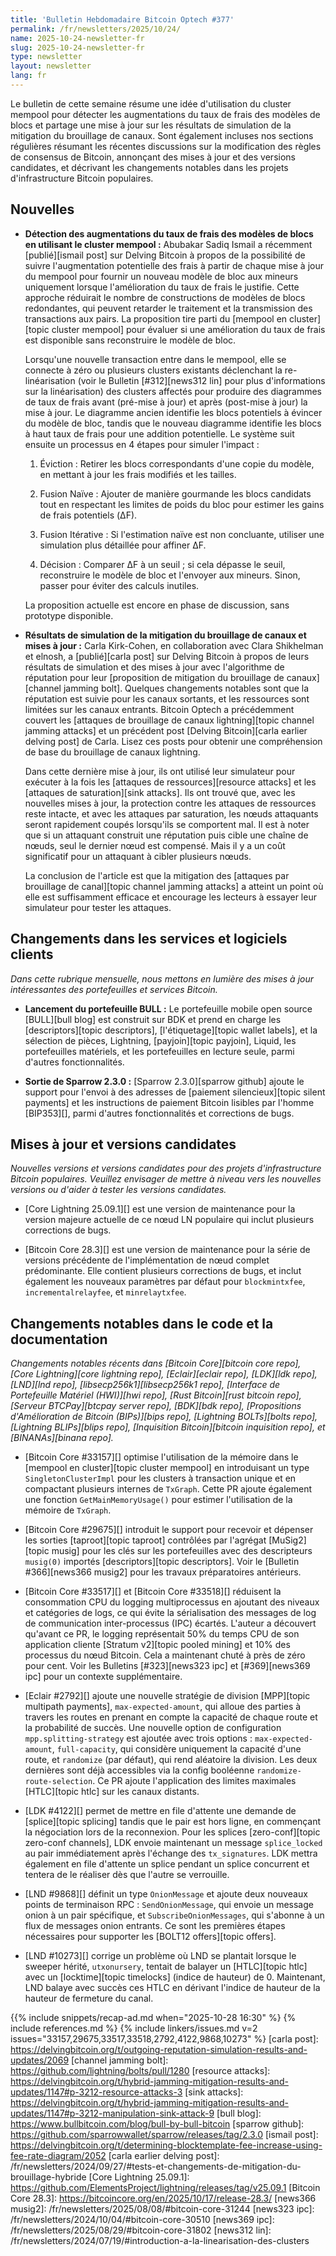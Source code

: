 ```yaml
---
title: 'Bulletin Hebdomadaire Bitcoin Optech #377'
permalink: /fr/newsletters/2025/10/24/
name: 2025-10-24-newsletter-fr
slug: 2025-10-24-newsletter-fr
type: newsletter
layout: newsletter
lang: fr
---
```

Le bulletin de cette semaine résume une idée d'utilisation du cluster mempool pour détecter les
augmentations du taux de frais des modèles de blocs et partage une mise à jour sur les résultats de
simulation de la mitigation du brouillage de canaux.
Sont également incluses nos sections régulières résumant les récentes discussions sur
la modification des règles de consensus de Bitcoin, annonçant des mises à jour et des versions candidates,
et décrivant les changements notables dans les projets d'infrastructure Bitcoin populaires.

## Nouvelles

- **Détection des augmentations du taux de frais des modèles de blocs en utilisant le cluster
	mempool :** Abubakar Sadiq Ismail a récemment [publié][ismail post] sur Delving Bitcoin à propos de
	la possibilité de suivre l'augmentation potentielle des frais à partir de chaque mise à jour du
	mempool pour fournir un nouveau modèle de bloc aux mineurs uniquement lorsque l'amélioration du taux
	de frais le justifie. Cette approche réduirait le nombre de constructions de modèles de blocs
	redondantes, qui peuvent retarder le traitement et la transmission des transactions aux pairs. La
	proposition tire parti du [mempool en cluster][topic cluster mempool] pour évaluer si une amélioration
	du taux de frais est disponible sans reconstruire le modèle de bloc.

	Lorsqu'une nouvelle transaction entre dans le mempool, elle se connecte à zéro ou plusieurs clusters
	existants déclenchant la re-linéarisation (voir le Bulletin [#312][news312 lin] pour plus
	d'informations sur la linéarisation) des clusters affectés pour produire des diagrammes de taux de
	frais avant (pré-mise à jour) et après (post-mise à jour) la mise à jour. Le diagramme ancien
	identifie les blocs potentiels à évincer du modèle de bloc, tandis que le nouveau diagramme
	identifie les blocs à haut taux de frais pour une addition potentielle. Le système suit ensuite un
	processus en 4 étapes pour simuler l'impact :

	1. Éviction : Retirer les blocs correspondants d'une copie du modèle, en mettant à jour les frais
		 modifiés et les tailles.

	2. Fusion Naïve : Ajouter de manière gourmande les blocs candidats tout en respectant les limites de
	   poids du bloc pour estimer les gains de frais potentiels (ΔF).

	3. Fusion Itérative : Si l'estimation naïve est non concluante, utiliser une simulation plus
	   détaillée pour affiner ΔF.

	4. Décision : Comparer ΔF à un seuil ; si cela dépasse le seuil, reconstruire le modèle de bloc et
	   l'envoyer aux mineurs. Sinon, passer pour éviter des calculs inutiles.

	La proposition actuelle est encore en phase de discussion, sans prototype disponible.

- **Résultats de simulation de la mitigation du brouillage de canaux et mises à jour :** Carla
	Kirk-Cohen, en collaboration avec Clara Shikhelman et elnosh, a [publié][carla post] sur Delving
	Bitcoin à propos de leurs résultats de simulation et des mises à jour avec l'algorithme de
	réputation pour leur [proposition de mitigation du brouillage de canaux][channel jamming bolt].
	Quelques changements notables sont que la réputation est suivie pour les canaux sortants, et les
	ressources sont limitées sur les canaux entrants. Bitcoin Optech a précédemment couvert les
	[attaques de brouillage de canaux lightning][topic channel jamming attacks] et un précédent post
	[Delving Bitcoin][carla earlier delving post] de Carla. Lisez ces posts pour obtenir une
	compréhension de base du brouillage de canaux lightning.

	Dans cette dernière mise à jour, ils ont utilisé leur simulateur pour exécuter à la fois les
	[attaques de ressources][resource attacks] et les [attaques de saturation][sink attacks]. Ils ont trouvé
	que, avec les nouvelles mises à jour, la protection contre les attaques de ressources reste intacte,
	et avec les attaques par saturation, les nœuds attaquants seront rapidement coupés lorsqu'ils se
	comportent mal. Il est à noter que si un attaquant construit une réputation puis cible une chaîne de
	nœuds, seul le dernier nœud est compensé. Mais il y a un coût significatif pour un attaquant à
	cibler plusieurs nœuds.

	La conclusion de l'article est que la mitigation des [attaques par brouillage de canal][topic
	channel jamming attacks] a atteint un point où elle est suffisamment efficace et encourage les
	lecteurs à essayer leur simulateur pour tester les attaques.

## Changements dans les services et logiciels clients

*Dans cette rubrique mensuelle, nous mettons en lumière des mises à jour intéressantes des
portefeuilles et services Bitcoin.*

- **Lancement du portefeuille BULL :**
	Le portefeuille mobile open source [BULL][bull blog] est construit sur BDK et prend en charge les
	[descriptors][topic descriptors], [l'étiquetage][topic wallet labels], et la sélection de pièces,
	Lightning, [payjoin][topic payjoin], Liquid, les portefeuilles matériels, et les portefeuilles en
	lecture seule, parmi d'autres fonctionnalités.

- **Sortie de Sparrow 2.3.0 :**
	[Sparrow 2.3.0][sparrow github] ajoute le support pour l'envoi à des adresses de [paiement
	silencieux][topic silent payments] et les instructions de paiement Bitcoin lisibles par l'homme
	[BIP353][], parmi d'autres fonctionnalités et corrections de bugs.

## Mises à jour et versions candidates

_Nouvelles versions et versions candidates pour des projets d'infrastructure Bitcoin populaires.
Veuillez envisager de mettre à niveau vers les nouvelles versions ou d'aider à tester les versions candidates._

- [Core Lightning 25.09.1][] est une version de maintenance pour la version majeure actuelle de ce
	nœud LN populaire qui inclut plusieurs corrections de bugs.

- [Bitcoin Core 28.3][] est une version de maintenance pour la série de versions précédente de
	l'implémentation de nœud complet prédominante. Elle contient plusieurs corrections de bugs, et
	inclut également les nouveaux paramètres par défaut pour `blockmintxfee`, `incrementalrelayfee`, et
	`minrelaytxfee`.

## Changements notables dans le code et la documentation

_Changements notables récents dans [Bitcoin Core][bitcoin core repo], [Core Lightning][core
lightning repo], [Eclair][eclair repo], [LDK][ldk repo], [LND][lnd repo],
[libsecp256k1][libsecp256k1 repo], [Interface de Portefeuille Matériel (HWI)][hwi repo], [Rust
Bitcoin][rust bitcoin repo], [Serveur BTCPay][btcpay server repo], [BDK][bdk repo], [Propositions
d'Amélioration de Bitcoin (BIPs)][bips repo], [Lightning BOLTs][bolts repo], [Lightning BLIPs][blips
repo], [Inquisition Bitcoin][bitcoin inquisition repo], et [BINANAs][binana repo]._

- [Bitcoin Core #33157][] optimise l'utilisation de la mémoire dans le [mempool en cluster][topic cluster
	mempool] en introduisant un type `SingletonClusterImpl` pour les clusters à transaction unique et en
	compactant plusieurs internes de `TxGraph`. Cette PR ajoute également une fonction
	`GetMainMemoryUsage()` pour estimer l'utilisation de la mémoire de `TxGraph`.

- [Bitcoin Core #29675][] introduit le support pour recevoir et dépenser les sorties [taproot][topic
	taproot] contrôlées par l'agrégat [MuSig2][topic musig] pour les clés sur les portefeuilles avec
	des descripteurs `musig(0)` importés [descriptors][topic descriptors].
	Voir le [Bulletin #366][news366 musig2] pour les travaux préparatoires antérieurs.

- [Bitcoin Core #33517][] et [Bitcoin Core #33518][] réduisent la consommation CPU du logging
	multiprocessus en ajoutant des niveaux et catégories de logs, ce qui évite la sérialisation des
	messages de log de communication inter-processus (IPC) écartés. L'auteur a découvert qu'avant ce PR,
	le logging représentait 50% du temps CPU de son application cliente [Stratum v2][topic pooled
	mining] et 10% des processus du nœud Bitcoin. Cela a maintenant chuté à près de zéro pour cent. Voir
	les Bulletins [#323][news323 ipc] et [#369][news369 ipc] pour un contexte supplémentaire.

- [Eclair #2792][] ajoute une nouvelle stratégie de division [MPP][topic multipath payments],
	`max-expected-amount`, qui alloue des parties à travers les routes en prenant en compte la capacité
	de chaque route et la probabilité de succès. Une nouvelle option de configuration
	`mpp.splitting-strategy` est ajoutée avec trois options : `max-expected-amount`, `full-capacity`,
	qui considère uniquement la capacité d'une route, et `randomize` (par défaut), qui rend aléatoire la
	division. Les deux dernières sont déjà accessibles via la config booléenne
	`randomize-route-selection`. Ce PR ajoute l'application des limites maximales [HTLC][topic htlc] sur
	les canaux distants.

- [LDK #4122][] permet de mettre en file d'attente une demande de [splice][topic splicing] tandis
	que le pair est hors ligne, en commençant la négociation lors de la reconnexion. Pour les splices
	[zero-conf][topic zero-conf channels], LDK envoie maintenant un message `splice_locked` au pair
	immédiatement après l'échange des `tx_signatures`. LDK mettra également en file d'attente un splice
	pendant un splice concurrent et tentera de le réaliser dès que l'autre se verrouille.

- [LND #9868][] définit un type `OnionMessage` et ajoute deux nouveaux points de terminaison RPC :
	`SendOnionMessage`, qui envoie un message onion à un pair spécifique, et `SubscribeOnionMessages`,
	qui s'abonne à un flux de messages onion entrants. Ce sont les premières étapes nécessaires pour
	supporter les [BOLT12 offers][topic offers].

- [LND #10273][] corrige un problème où LND se plantait lorsque le sweeper hérité, `utxonursery`,
	tentait de balayer un [HTLC][topic htlc] avec un [locktime][topic timelocks] (indice de hauteur) de
	0. Maintenant, LND balaye avec succès ces HTLC en dérivant l'indice de hauteur de la hauteur de
	fermeture du canal.

{{% include snippets/recap-ad.md when="2025-10-28 16:30" %}
{% include references.md %}
{% include linkers/issues.md v=2 issues="33157,29675,33517,33518,2792,4122,9868,10273" %}
[carla post]: https://delvingbitcoin.org/t/outgoing-reputation-simulation-results-and-updates/2069
[channel jamming bolt]: https://github.com/lightning/bolts/pull/1280
[resource attacks]: https://delvingbitcoin.org/t/hybrid-jamming-mitigation-results-and-updates/1147#p-3212-resource-attacks-3
[sink attacks]: https://delvingbitcoin.org/t/hybrid-jamming-mitigation-results-and-updates/1147#p-3212-manipulation-sink-attack-9
[bull blog]: https://www.bullbitcoin.com/blog/bull-by-bull-bitcoin
[sparrow github]: https://github.com/sparrowwallet/sparrow/releases/tag/2.3.0
[ismail post]: https://delvingbitcoin.org/t/determining-blocktemplate-fee-increase-using-fee-rate-diagram/2052
[carla earlier delving post]: /fr/newsletters/2024/09/27/#tests-et-changements-de-mitigation-du-brouillage-hybride
[Core Lightning 25.09.1]: https://github.com/ElementsProject/lightning/releases/tag/v25.09.1
[Bitcoin Core 28.3]: https://bitcoincore.org/en/2025/10/17/release-28.3/
[news366 musig2]: /fr/newsletters/2025/08/08/#bitcoin-core-31244
[news323 ipc]: /fr/newsletters/2024/10/04/#bitcoin-core-30510
[news369 ipc]: /fr/newsletters/2025/08/29/#bitcoin-core-31802
[news312 lin]: /fr/newsletters/2024/07/19/#introduction-a-la-linearisation-des-clusters
